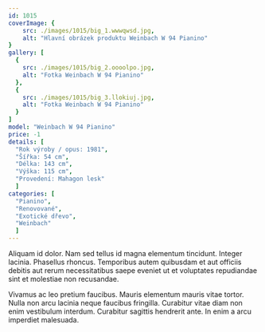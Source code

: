 ```yaml
---
id: 1015
coverImage: {
    src: ./images/1015/big_1.wwwqwsd.jpg,
    alt: "Hlavní obrázek produktu Weinbach W 94 Pianino"
}
gallery: [
  {
    src: ./images/1015/big_2.oooolpo.jpg,
    alt: "Fotka Weinbach W 94 Pianino"
  },
  {
    src: ./images/1015/big_3.llokiuj.jpg,
    alt: "Fotka Weinbach W 94 Pianino"
  }
]
model: "Weinbach W 94 Pianino"
price: -1
details: [
  "Rok výroby / opus: 1981",
  "Šířka: 54 cm",
  "Délka: 143 cm",
  "Výška: 115 cm",
  "Provedení: Mahagon lesk"
  ]
categories: [
  "Pianino",
  "Renovované",
  "Exotické dřevo",
  "Weinbach"
  ]
---
```


Aliquam id dolor. Nam sed tellus id magna elementum tincidunt. Integer lacinia. Phasellus rhoncus. Temporibus autem quibusdam et aut officiis debitis aut rerum necessitatibus saepe eveniet ut et voluptates repudiandae sint et molestiae non recusandae.

Vivamus ac leo pretium faucibus. Mauris elementum mauris vitae tortor. Nulla non arcu lacinia neque faucibus fringilla. Curabitur vitae diam non enim vestibulum interdum. Curabitur sagittis hendrerit ante. In enim a arcu imperdiet malesuada.